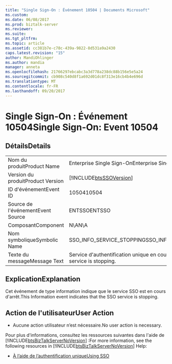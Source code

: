 ```yaml
---
title: "Single Sign-On : Événement 10504 | Documents Microsoft"
ms.custom: 
ms.date: 06/08/2017
ms.prod: biztalk-server
ms.reviewer: 
ms.suite: 
ms.tgt_pltfrm: 
ms.topic: article
ms.assetid: cc381b7e-c78c-439a-9822-8d531a9a2430
caps.latest.revision: "15"
author: MandiOhlinger
ms.author: mandia
manager: anneta
ms.openlocfilehash: 21766297ebcabc3a3d778a238dc88b156e5e5a24
ms.sourcegitcommit: cb908c540d8f1a692d01dc8f313e16cb4b4e696d
ms.translationtype: MT
ms.contentlocale: fr-FR
ms.lasthandoff: 09/20/2017
---
```

# <a name="single-sign-on-event-10504"></a><span data-ttu-id="04d60-102">Single Sign-On : Événement 10504</span><span class="sxs-lookup"><span data-stu-id="04d60-102">Single Sign-On: Event 10504</span></span>
## <a name="details"></a><span data-ttu-id="04d60-103">Détails</span><span class="sxs-lookup"><span data-stu-id="04d60-103">Details</span></span>  
  
|||  
|-|-|  
|<span data-ttu-id="04d60-104">Nom du produit</span><span class="sxs-lookup"><span data-stu-id="04d60-104">Product Name</span></span>|<span data-ttu-id="04d60-105">Enterprise Single Sign-On</span><span class="sxs-lookup"><span data-stu-id="04d60-105">Enterprise Single Sign-On</span></span>|  
|<span data-ttu-id="04d60-106">Version du produit</span><span class="sxs-lookup"><span data-stu-id="04d60-106">Product Version</span></span>|[!INCLUDE[btsSSOVersion](../includes/btsssoversion-md.md)]|  
|<span data-ttu-id="04d60-107">ID d'événement</span><span class="sxs-lookup"><span data-stu-id="04d60-107">Event ID</span></span>|<span data-ttu-id="04d60-108">10504</span><span class="sxs-lookup"><span data-stu-id="04d60-108">10504</span></span>|  
|<span data-ttu-id="04d60-109">Source de l'événement</span><span class="sxs-lookup"><span data-stu-id="04d60-109">Event Source</span></span>|<span data-ttu-id="04d60-110">ENTSSO</span><span class="sxs-lookup"><span data-stu-id="04d60-110">ENTSSO</span></span>|  
|<span data-ttu-id="04d60-111">Composant</span><span class="sxs-lookup"><span data-stu-id="04d60-111">Component</span></span>|<span data-ttu-id="04d60-112">N\A</span><span class="sxs-lookup"><span data-stu-id="04d60-112">N\A</span></span>|  
|<span data-ttu-id="04d60-113">Nom symbolique</span><span class="sxs-lookup"><span data-stu-id="04d60-113">Symbolic Name</span></span>|<span data-ttu-id="04d60-114">SSO_INFO_SERVICE_STOPPING</span><span class="sxs-lookup"><span data-stu-id="04d60-114">SSO_INFO_SERVICE_STOPPING</span></span>|  
|<span data-ttu-id="04d60-115">Texte du message</span><span class="sxs-lookup"><span data-stu-id="04d60-115">Message Text</span></span>|<span data-ttu-id="04d60-116">Service d'authentification unique en cours d'arrêt.</span><span class="sxs-lookup"><span data-stu-id="04d60-116">The SSO service is stopping.</span></span>|  
  
## <a name="explanation"></a><span data-ttu-id="04d60-117">Explication</span><span class="sxs-lookup"><span data-stu-id="04d60-117">Explanation</span></span>  
 <span data-ttu-id="04d60-118">Cet événement de type information indique que le service SSO est en cours d'arrêt.</span><span class="sxs-lookup"><span data-stu-id="04d60-118">This Information event indicates that the SSO service is stopping.</span></span>  
  
## <a name="user-action"></a><span data-ttu-id="04d60-119">Action de l'utilisateur</span><span class="sxs-lookup"><span data-stu-id="04d60-119">User Action</span></span>  
  
-   <span data-ttu-id="04d60-120">Aucune action utilisateur n’est nécessaire.</span><span class="sxs-lookup"><span data-stu-id="04d60-120">No user action is necessary.</span></span>  
  
 <span data-ttu-id="04d60-121">Pour plus d'informations, consultez les ressources suivantes dans l'aide de [!INCLUDE[btsBizTalkServerNoVersion](../includes/btsbiztalkservernoversion-md.md)] :</span><span class="sxs-lookup"><span data-stu-id="04d60-121">For more information, see the following resources in [!INCLUDE[btsBizTalkServerNoVersion](../includes/btsbiztalkservernoversion-md.md)] Help:</span></span>  
  
-   [<span data-ttu-id="04d60-122">À l’aide de l’authentification unique</span><span class="sxs-lookup"><span data-stu-id="04d60-122">Using SSO</span></span>](../core/using-sso.md)